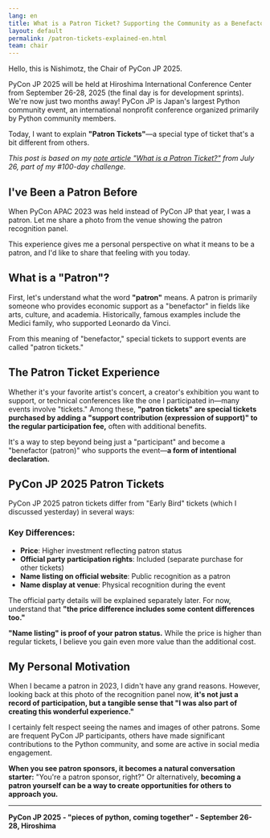 ```yaml
---
lang: en
title: What is a Patron Ticket? Supporting the Community as a Benefactor - PyCon JP 2025 Chair's Report
layout: default
permalink: /patron-tickets-explained-en.html
team: chair
---
```


Hello, this is Nishimotz, the Chair of PyCon JP 2025.

PyCon JP 2025 will be held at Hiroshima International Conference Center from September 26-28, 2025 (the final day is for development sprints). We're now just two months away! PyCon JP is Japan's largest Python community event, an international nonprofit conference organized primarily by Python community members.

Today, I want to explain **"Patron Tickets"**—a special type of ticket that's a bit different from others.

*This post is based on my [note article "What is a Patron Ticket?"](https://note.com/24motz/n/na043f140237d) from July 26, part of my #100-day challenge.*

## I've Been a Patron Before

When PyCon APAC 2023 was held instead of PyCon JP that year, I was a patron. Let me share a photo from the venue showing the patron recognition panel.

This experience gives me a personal perspective on what it means to be a patron, and I'd like to share that feeling with you today.

## What is a "Patron"?

First, let's understand what the word **"patron"** means. A patron is primarily someone who provides economic support as a "benefactor" in fields like arts, culture, and academia. Historically, famous examples include the Medici family, who supported Leonardo da Vinci.

From this meaning of "benefactor," special tickets to support events are called "patron tickets."

## The Patron Ticket Experience

Whether it's your favorite artist's concert, a creator's exhibition you want to support, or technical conferences like the one I participated in—many events involve "tickets." Among these, **"patron tickets" are special tickets purchased by adding a "support contribution (expression of support)" to the regular participation fee,** often with additional benefits.

It's a way to step beyond being just a "participant" and become a "benefactor (patron)" who supports the event—**a form of intentional declaration.**

## PyCon JP 2025 Patron Tickets

PyCon JP 2025 patron tickets differ from "Early Bird" tickets (which I discussed yesterday) in several ways:

### **Key Differences:**
- **Price**: Higher investment reflecting patron status
- **Official party participation rights**: Included (separate purchase for other tickets)
- **Name listing on official website**: Public recognition as a patron
- **Name display at venue**: Physical recognition during the event

The official party details will be explained separately later. For now, understand that **"the price difference includes some content differences too."**

**"Name listing" is proof of your patron status.** While the price is higher than regular tickets, I believe you gain even more value than the additional cost.

## My Personal Motivation

When I became a patron in 2023, I didn't have any grand reasons. However, looking back at this photo of the recognition panel now, **it's not just a record of participation, but a tangible sense that "I was also part of creating this wonderful experience."**

I certainly felt respect seeing the names and images of other patrons. Some are frequent PyCon JP participants, others have made significant contributions to the Python community, and some are active in social media engagement.

**When you see patron sponsors, it becomes a natural conversation starter:** "You're a patron sponsor, right?" Or alternatively, **becoming a patron yourself can be a way to create opportunities for others to approach you.**

---

**PyCon JP 2025 - "pieces of python, coming together" - September 26-28, Hiroshima**
